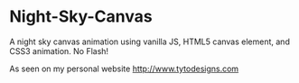 # Night-Sky-Canvas
A night sky canvas animation using vanilla JS, HTML5 canvas element, and CSS3 animation. No Flash!

As seen on my personal website http://www.tytodesigns.com
